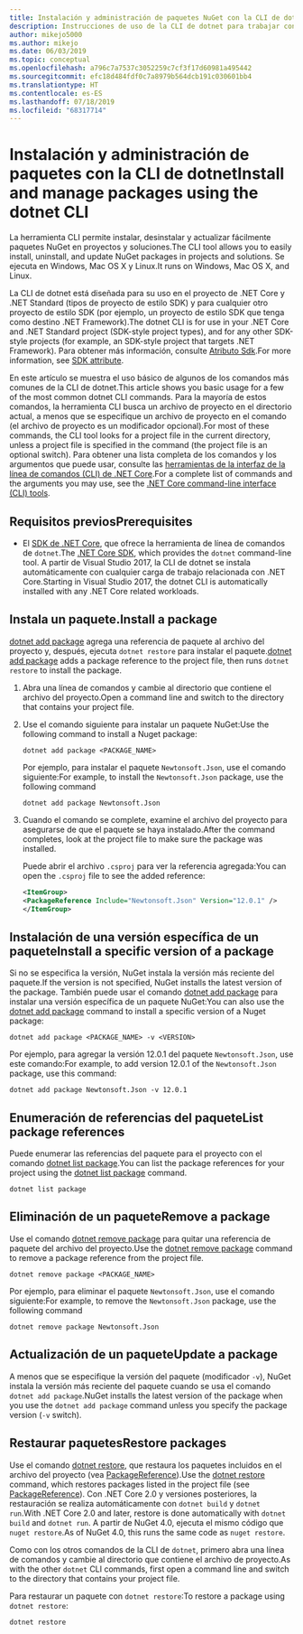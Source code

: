 ```yaml
---
title: Instalación y administración de paquetes NuGet con la CLI de dotnet
description: Instrucciones de uso de la CLI de dotnet para trabajar con paquetes NuGet.
author: mikejo5000
ms.author: mikejo
ms.date: 06/03/2019
ms.topic: conceptual
ms.openlocfilehash: a796c7a7537c3052259c7cf3f17d60981a495442
ms.sourcegitcommit: efc18d484fdf0c7a8979b564dcb191c030601bb4
ms.translationtype: HT
ms.contentlocale: es-ES
ms.lasthandoff: 07/18/2019
ms.locfileid: "68317714"
---
```

# <a name="install-and-manage-packages-using-the-dotnet-cli"></a><span data-ttu-id="7d752-103">Instalación y administración de paquetes con la CLI de dotnet</span><span class="sxs-lookup"><span data-stu-id="7d752-103">Install and manage packages using the dotnet CLI</span></span>

<span data-ttu-id="7d752-104">La herramienta CLI permite instalar, desinstalar y actualizar fácilmente paquetes NuGet en proyectos y soluciones.</span><span class="sxs-lookup"><span data-stu-id="7d752-104">The CLI tool allows you to easily install, uninstall, and update NuGet packages in projects and solutions.</span></span> <span data-ttu-id="7d752-105">Se ejecuta en Windows, Mac OS X y Linux.</span><span class="sxs-lookup"><span data-stu-id="7d752-105">It runs on Windows, Mac OS X, and Linux.</span></span>

<span data-ttu-id="7d752-106">La CLI de dotnet está diseñada para su uso en el proyecto de .NET Core y .NET Standard (tipos de proyecto de estilo SDK) y para cualquier otro proyecto de estilo SDK (por ejemplo, un proyecto de estilo SDK que tenga como destino .NET Framework).</span><span class="sxs-lookup"><span data-stu-id="7d752-106">The dotnet CLI is for use in your .NET Core and .NET Standard project (SDK-style project types), and for any other SDK-style projects (for example, an SDK-style project that targets .NET Framework).</span></span> <span data-ttu-id="7d752-107">Para obtener más información, consulte [Atributo Sdk](/dotnet/core/tools/csproj#additions).</span><span class="sxs-lookup"><span data-stu-id="7d752-107">For more information, see [SDK attribute](/dotnet/core/tools/csproj#additions).</span></span>

<span data-ttu-id="7d752-108">En este artículo se muestra el uso básico de algunos de los comandos más comunes de la CLI de dotnet.</span><span class="sxs-lookup"><span data-stu-id="7d752-108">This article shows you basic usage for a few of the most common dotnet CLI commands.</span></span> <span data-ttu-id="7d752-109">Para la mayoría de estos comandos, la herramienta CLI busca un archivo de proyecto en el directorio actual, a menos que se especifique un archivo de proyecto en el comando (el archivo de proyecto es un modificador opcional).</span><span class="sxs-lookup"><span data-stu-id="7d752-109">For most of these commands, the CLI tool looks for a project file in the current directory, unless a project file is specified in the command (the project file is an optional switch).</span></span> <span data-ttu-id="7d752-110">Para obtener una lista completa de los comandos y los argumentos que puede usar, consulte las [herramientas de la interfaz de la línea de comandos (CLI) de .NET Core](../reference/dotnet-commands.md).</span><span class="sxs-lookup"><span data-stu-id="7d752-110">For a complete list of commands and the arguments you may use, see the [.NET Core command-line interface (CLI) tools](../reference/dotnet-commands.md).</span></span>

## <a name="prerequisites"></a><span data-ttu-id="7d752-111">Requisitos previos</span><span class="sxs-lookup"><span data-stu-id="7d752-111">Prerequisites</span></span>

- <span data-ttu-id="7d752-112">El [SDK de .NET Core](https://www.microsoft.com/net/download/), que ofrece la herramienta de línea de comandos de `dotnet`.</span><span class="sxs-lookup"><span data-stu-id="7d752-112">The [.NET Core SDK](https://www.microsoft.com/net/download/), which provides the `dotnet` command-line tool.</span></span> <span data-ttu-id="7d752-113">A partir de Visual Studio 2017, la CLI de dotnet se instala automáticamente con cualquier carga de trabajo relacionada con .NET Core.</span><span class="sxs-lookup"><span data-stu-id="7d752-113">Starting in Visual Studio 2017, the dotnet CLI is automatically installed with any .NET Core related workloads.</span></span>

## <a name="install-a-package"></a><span data-ttu-id="7d752-114">Instala un paquete.</span><span class="sxs-lookup"><span data-stu-id="7d752-114">Install a package</span></span>

<span data-ttu-id="7d752-115">[dotnet add package](/dotnet/core/tools/dotnet-add-package?tabs=netcore2x) agrega una referencia de paquete al archivo del proyecto y, después, ejecuta `dotnet restore` para instalar el paquete.</span><span class="sxs-lookup"><span data-stu-id="7d752-115">[dotnet add package](/dotnet/core/tools/dotnet-add-package?tabs=netcore2x) adds a package reference to the project file, then runs `dotnet restore` to install the package.</span></span>

1. <span data-ttu-id="7d752-116">Abra una línea de comandos y cambie al directorio que contiene el archivo del proyecto.</span><span class="sxs-lookup"><span data-stu-id="7d752-116">Open a command line and switch to the directory that contains your project file.</span></span>

2. <span data-ttu-id="7d752-117">Use el comando siguiente para instalar un paquete NuGet:</span><span class="sxs-lookup"><span data-stu-id="7d752-117">Use the following command to install a Nuget package:</span></span>

    ```cli
    dotnet add package <PACKAGE_NAME>
    ```

    <span data-ttu-id="7d752-118">Por ejemplo, para instalar el paquete `Newtonsoft.Json`, use el comando siguiente:</span><span class="sxs-lookup"><span data-stu-id="7d752-118">For example, to install the `Newtonsoft.Json` package, use the following command</span></span>

    ```cli
    dotnet add package Newtonsoft.Json
    ```

3. <span data-ttu-id="7d752-119">Cuando el comando se complete, examine el archivo del proyecto para asegurarse de que el paquete se haya instalado.</span><span class="sxs-lookup"><span data-stu-id="7d752-119">After the command completes, look at the project file to make sure the package was installed.</span></span>

   <span data-ttu-id="7d752-120">Puede abrir el archivo `.csproj` para ver la referencia agregada:</span><span class="sxs-lookup"><span data-stu-id="7d752-120">You can open the `.csproj` file to see the added reference:</span></span>

    ```xml
   <ItemGroup>
    <PackageReference Include="Newtonsoft.Json" Version="12.0.1" />
   </ItemGroup>
    ```

## <a name="install-a-specific-version-of-a-package"></a><span data-ttu-id="7d752-121">Instalación de una versión específica de un paquete</span><span class="sxs-lookup"><span data-stu-id="7d752-121">Install a specific version of a package</span></span>

<span data-ttu-id="7d752-122">Si no se especifica la versión, NuGet instala la versión más reciente del paquete.</span><span class="sxs-lookup"><span data-stu-id="7d752-122">If the version is not specified, NuGet installs the latest version of the package.</span></span> <span data-ttu-id="7d752-123">También puede usar el comando [dotnet add package](/dotnet/core/tools/dotnet-add-package?tabs=netcore2x) para instalar una versión específica de un paquete NuGet:</span><span class="sxs-lookup"><span data-stu-id="7d752-123">You can also use the [dotnet add package](/dotnet/core/tools/dotnet-add-package?tabs=netcore2x) command to install a specific version of a Nuget package:</span></span>

```cli
dotnet add package <PACKAGE_NAME> -v <VERSION>
```

<span data-ttu-id="7d752-124">Por ejemplo, para agregar la versión 12.0.1 del paquete `Newtonsoft.Json`, use este comando:</span><span class="sxs-lookup"><span data-stu-id="7d752-124">For example, to add version 12.0.1 of the `Newtonsoft.Json` package, use this command:</span></span>

```cli
dotnet add package Newtonsoft.Json -v 12.0.1
```

## <a name="list-package-references"></a><span data-ttu-id="7d752-125">Enumeración de referencias del paquete</span><span class="sxs-lookup"><span data-stu-id="7d752-125">List package references</span></span>

<span data-ttu-id="7d752-126">Puede enumerar las referencias del paquete para el proyecto con el comando [dotnet list package](/dotnet/core/tools/dotnet-list-package?tabs=netcore2x).</span><span class="sxs-lookup"><span data-stu-id="7d752-126">You can list the package references for your project using the [dotnet list package](/dotnet/core/tools/dotnet-list-package?tabs=netcore2x) command.</span></span>

```cli
dotnet list package
```

## <a name="remove-a-package"></a><span data-ttu-id="7d752-127">Eliminación de un paquete</span><span class="sxs-lookup"><span data-stu-id="7d752-127">Remove a package</span></span>

<span data-ttu-id="7d752-128">Use el comando [dotnet remove package](/dotnet/core/tools/dotnet-remove-package?tabs=netcore2x) para quitar una referencia de paquete del archivo del proyecto.</span><span class="sxs-lookup"><span data-stu-id="7d752-128">Use the [dotnet remove package](/dotnet/core/tools/dotnet-remove-package?tabs=netcore2x) command to remove a package reference from the project file.</span></span>

```cli
dotnet remove package <PACKAGE_NAME>
```

<span data-ttu-id="7d752-129">Por ejemplo, para eliminar el paquete `Newtonsoft.Json`, use el comando siguiente:</span><span class="sxs-lookup"><span data-stu-id="7d752-129">For example, to remove the `Newtonsoft.Json` package, use the following command</span></span>

```cli
dotnet remove package Newtonsoft.Json
```

## <a name="update-a-package"></a><span data-ttu-id="7d752-130">Actualización de un paquete</span><span class="sxs-lookup"><span data-stu-id="7d752-130">Update a package</span></span>

<span data-ttu-id="7d752-131">A menos que se especifique la versión del paquete (modificador `-v`), NuGet instala la versión más reciente del paquete cuando se usa el comando `dotnet add package`.</span><span class="sxs-lookup"><span data-stu-id="7d752-131">NuGet installs the latest version of the package when you use the `dotnet add package` command unless you specify the package version (`-v` switch).</span></span>

## <a name="restore-packages"></a><span data-ttu-id="7d752-132">Restaurar paquetes</span><span class="sxs-lookup"><span data-stu-id="7d752-132">Restore packages</span></span>

<span data-ttu-id="7d752-133">Use el comando [dotnet restore](/dotnet/core/tools/dotnet-restore?tabs=netcore2x), que restaura los paquetes incluidos en el archivo del proyecto (vea [PackageReference](../consume-packages/package-references-in-project-files.md)).</span><span class="sxs-lookup"><span data-stu-id="7d752-133">Use the [dotnet restore](/dotnet/core/tools/dotnet-restore?tabs=netcore2x) command, which restores packages listed in the project file (see [PackageReference](../consume-packages/package-references-in-project-files.md)).</span></span> <span data-ttu-id="7d752-134">Con .NET Core 2.0 y versiones posteriores, la restauración se realiza automáticamente con `dotnet build` y `dotnet run`.</span><span class="sxs-lookup"><span data-stu-id="7d752-134">With .NET Core 2.0 and later, restore is done automatically with `dotnet build` and `dotnet run`.</span></span> <span data-ttu-id="7d752-135">A partir de NuGet 4.0, ejecuta el mismo código que `nuget restore`.</span><span class="sxs-lookup"><span data-stu-id="7d752-135">As of NuGet 4.0, this runs the same code as `nuget restore`.</span></span>

<span data-ttu-id="7d752-136">Como con los otros comandos de la CLI de `dotnet`, primero abra una línea de comandos y cambie al directorio que contiene el archivo de proyecto.</span><span class="sxs-lookup"><span data-stu-id="7d752-136">As with the other `dotnet` CLI commands, first open a command line and switch to the directory that contains your project file.</span></span>

<span data-ttu-id="7d752-137">Para restaurar un paquete con `dotnet restore`:</span><span class="sxs-lookup"><span data-stu-id="7d752-137">To restore a package using `dotnet restore`:</span></span>

```cli
dotnet restore 
```
